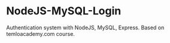 # NodeJS-MySQL-Login
Authentication system with NodeJS, MySQL, Express. Based on temloacademy.com course.
